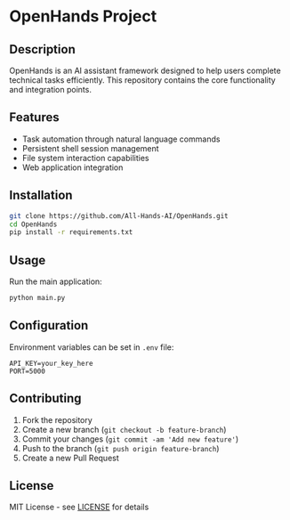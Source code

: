 # OpenHands Project

## Description
OpenHands is an AI assistant framework designed to help users complete technical tasks efficiently. This repository contains the core functionality and integration points.

## Features
- Task automation through natural language commands
- Persistent shell session management
- File system interaction capabilities
- Web application integration

## Installation
```bash
git clone https://github.com/All-Hands-AI/OpenHands.git
cd OpenHands
pip install -r requirements.txt
```

## Usage
Run the main application:
```bash
python main.py
```

## Configuration
Environment variables can be set in `.env` file:
```
API_KEY=your_key_here
PORT=5000
```

## Contributing
1. Fork the repository
2. Create a new branch (`git checkout -b feature-branch`)
3. Commit your changes (`git commit -am 'Add new feature'`)
4. Push to the branch (`git push origin feature-branch`)
5. Create a new Pull Request

## License
MIT License - see [LICENSE](LICENSE) for details
